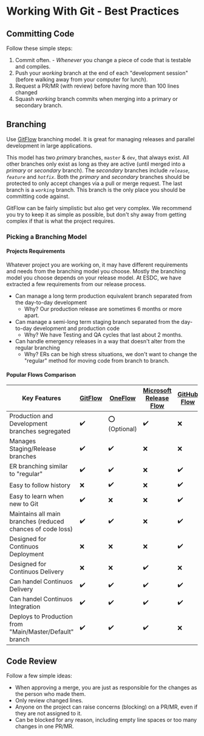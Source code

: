 # Working With Git - Best Practices

## Committing Code

Follow these simple steps:

1. Commit often. - _Whenever_ you change a piece of code that is testable and compiles.
1. Push your _working_ branch at the end of each "development session" (before walking away from your computer for lunch).
1. Request a PR/MR (with review) before having more than 100 lines changed
1. Squash _working_ branch commits when merging into a primary or secondary branch.

## Branching

Use [GitFlow](https://datasift.github.io/gitflow/IntroducingGitFlow.html) branching model.
It is great for managing releases and parallel development in large applications.

This model has two _primary_ branches, `master` & `dev`, that always exist.
All other branches only exist as long as they are active (until merged into a _primary_ or _secondary_ branch).
The _secondary_ branches include _`release`_, _`feature`_ and _`hotfix`_.
Both the _primary_ and _secondary_ branches should be protected to only accept changes via a pull or merge request.
The last branch is a _`working`_ branch.
This branch is the only place you should be committing code against.

GitFlow can be fairly simplistic but also get very complex.
We recommend you try to keep it as simple as possible, but don't shy away from getting complex if that is what the project requires.

### Picking a Branching Model

#### Projects Requirements

Whatever project you are working on, it may have different requirements and needs from the branching model you choose.
Mostly the branching model you choose depends on your release model.
At ESDC, we have extracted a few requirements from our release process.

- Can manage a long term production equivalent branch separated from the day-to-day development
  - Why? Our production release are sometimes 6 months or more apart.
- Can manage a semi-long term staging branch separated from the day-to-day development and production code
  - Why? We have Testing and QA cycles that last about 2 months.
- Can handle emergency releases in a way that doesn't alter from the regular branching
  - Why? ERs can be high stress situations, we don't want to change the "regular" method for moving code from branch to branch.

#### Popular Flows Comparison

| Key Features | [GitFlow](https://datasift.github.io/gitflow/IntroducingGitFlow.html) | [OneFlow](https://www.endoflineblog.com/oneflow-a-git-branching-model-and-workflow) | [Microsoft Release Flow](https://docs.microsoft.com/en-us/azure/devops/learn/devops-at-microsoft/release-flow) | [GitHub Flow](https://githubflow.github.io/) | [GitLab Flow](https://docs.gitlab.com/ee/workflow/gitlab_flow.html) |
| --- | --- | --- | --- | --- | --- |
| Production and Development branches segregated | :heavy_check_mark: | :o: (Optional) | :heavy_check_mark: | :x: | :heavy_check_mark: |
| Manages Staging/Release branches | :heavy_check_mark: | :heavy_check_mark: | :x: | :x: | :heavy_check_mark: |
| ER branching similar to "regular" | :heavy_check_mark: | :heavy_check_mark: | :x: | :heavy_check_mark: | :x: |
| Easy to follow history | :x: | :heavy_check_mark: | :x: | :heavy_check_mark: | :x: |
| Easy to learn when new to Git | :heavy_check_mark: | :x: | :x: | :heavy_check_mark: | :x: |
| Maintains all main branches (reduced chances of code loss) | :heavy_check_mark: | :heavy_check_mark: | :x: | :heavy_check_mark: | :heavy_check_mark: |
| Designed for Continuos Deployment | :x: | :x: | :x: | :heavy_check_mark: | :x: |
| Designed for Continuos Delivery | :x: | :x: | :heavy_check_mark: | :x: | :heavy_check_mark: |
|  Can handel Continuos Delivery | :heavy_check_mark: | :heavy_check_mark: | :heavy_check_mark: | :heavy_check_mark: | :heavy_check_mark: |
|  Can handel Continuos Integration | :heavy_check_mark: | :heavy_check_mark: | :heavy_check_mark: | :heavy_check_mark: | :heavy_check_mark: |
| Deploys to Production from "Main/Master/Default" branch | :heavy_check_mark: | :heavy_check_mark: | :heavy_check_mark: | :x: | :heavy_check_mark: |

## Code Review

Follow a few simple ideas:

- When approving a merge, you are just as responsible for the changes as the person who made them.
- Only review changed lines.
- Anyone on the project can raise concerns (blocking) on a PR/MR, even if they are not assigned to it.
- Can be blocked for any reason, including empty line spaces or too many changes in one PR/MR.
